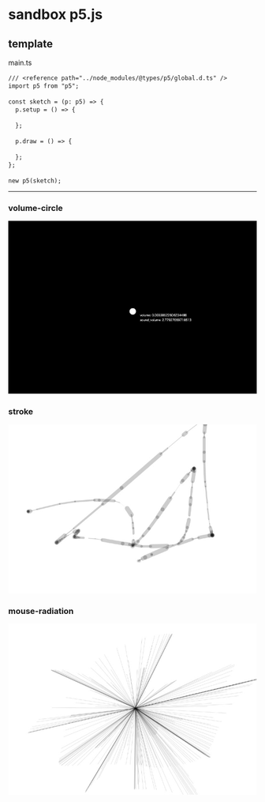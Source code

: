 # sandbox p5.js

## template

main.ts

```
/// <reference path="../node_modules/@types/p5/global.d.ts" />
import p5 from "p5";

const sketch = (p: p5) => {
  p.setup = () => {

  };

  p.draw = () => {

  };
};

new p5(sketch);
```

---

### volume-circle

![](images/VolumeCircle.jpg)

### stroke

![](images/Stroke.jpg)

### mouse-radiation

![](images/MouseRadiation.jpg)
